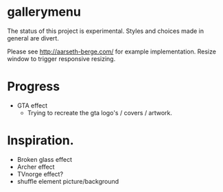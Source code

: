 # gallerymenu
The status of this project is experimental. Styles and choices made in general are divert.

Please see http://aarseth-berge.com/ for example implementation.
Resize window to trigger responsive resizing.

# Progress
* GTA effect
	- Trying to recreate the gta logo's / covers / artwork.

# Inspiration.
* Broken glass effect
* Archer effect
* TVnorge effect?
* shuffle element picture/background
